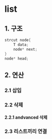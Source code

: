 # list
## 1. 구조
```cpp
strcut node{
    T data;
    node* next;
}
node* head;
```
## 2. 연산
### 2.1 삽입
### 2.2 삭제
#### 2.2.1 andvanced 삭제
### 2.3 리스트끼리 연결
